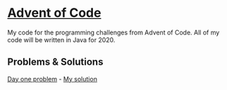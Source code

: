 # [Advent of Code](https://adventofcode.com/)
My code for the programming challenges from Advent of Code. All of my code will be written in Java for 2020.

## Problems & Solutions
[Day one problem](https://adventofcode.com/2020/day/1) - [My solution](https://github.com/Majekdor/AdventOfCode/tree/master/src/main/java/dev/majek/adventofcode/DayOne)
